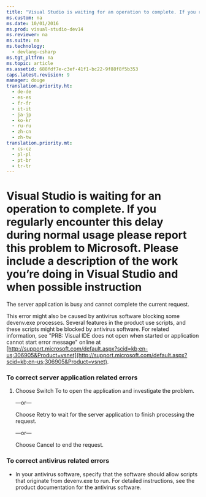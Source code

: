 ```yaml
---
title: "Visual Studio is waiting for an operation to complete. If you regularly encounter this delay during normal usage please report this problem to Microsoft. Please include a description of the work you’re doing in Visual Studio and when possible instruction"
ms.custom: na
ms.date: 10/01/2016
ms.prod: visual-studio-dev14
ms.reviewer: na
ms.suite: na
ms.technology: 
  - devlang-csharp
ms.tgt_pltfrm: na
ms.topic: article
ms.assetid: 688fdf7e-c3ef-41f1-bc22-9f88f8f5b353
caps.latest.revision: 9
manager: douge
translation.priority.ht: 
  - de-de
  - es-es
  - fr-fr
  - it-it
  - ja-jp
  - ko-kr
  - ru-ru
  - zh-cn
  - zh-tw
translation.priority.mt: 
  - cs-cz
  - pl-pl
  - pt-br
  - tr-tr
---
```

# Visual Studio is waiting for an operation to complete. If you regularly encounter this delay during normal usage please report this problem to Microsoft. Please include a description of the work you’re doing in Visual Studio and when possible instruction
The server application is busy and cannot complete the current request.  
  
 This error might also be caused by antivirus software blocking some devenv.exe processes. Several features in the product use scripts, and these scripts might be blocked by antivirus software. For related information, see "PRB: Visual IDE does not open when started or application cannot start error message" online at [http://support.microsoft.com/default.aspx?scid=kb;en-us;306905&Product=vsnet](http://support.microsoft.com/default.aspx?scid=kb;en-us;306905&Product=vsnet).  
  
### To correct server application related errors  
  
1.  Choose Switch To to open the application and investigate the problem.  
  
     —or—  
  
     Choose Retry to wait for the server application to finish processing the request.  
  
     —or—  
  
     Choose Cancel to end the request.  
  
### To correct antivirus related errors  
  
-   In your antivirus software, specify that the software should allow scripts that originate from devenv.exe to run. For detailed instructions, see the product documentation for the antivirus software.